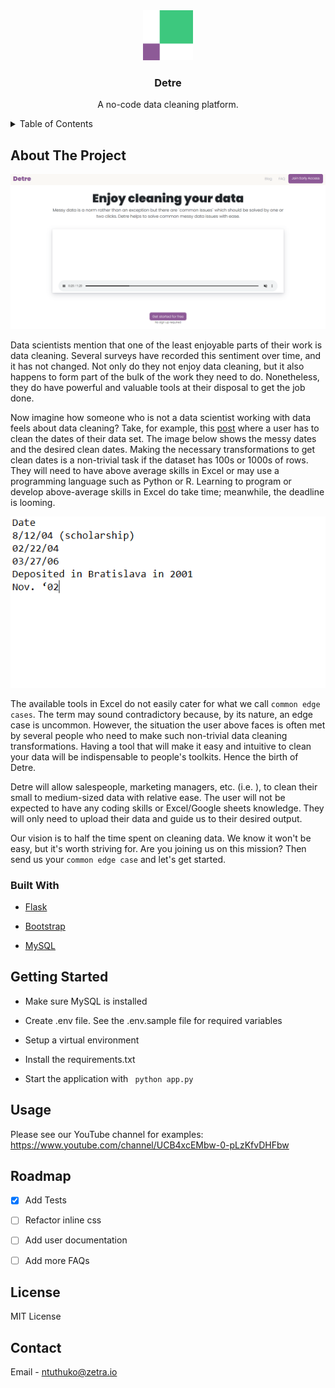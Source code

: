 <div align="center">
  <a href="https://github.com/meliora-tech/detre">
    <img src="images/logo.png" alt="Logo" width="80" height="80">
  </a>

  <h3 align="center">Detre</h3>

  <p align="center">
    A no-code data cleaning platform.
  
  </p>
</div>


<!-- TABLE OF CONTENTS -->
<details>
  <summary>Table of Contents</summary>
  <ol>
    <li>
      <a href="#about-the-project">About The Project</a>
      <ul>
        <li><a href="#built-with">Built With</a></li>
      </ul>
    </li>
    <li>
      <a href="#getting-started">Getting Started</a>
    </li>
    <li><a href="#usage">Usage</a></li>
    <li><a href="#roadmap">Roadmap</a></li>
    <li><a href="#license">License</a></li>
    <li><a href="#contact">Contact</a></li>
  </ol>
</details>


## About The Project

<img src="images/home.PNG" alt="home-page">

<p>Data scientists mention that one of the least enjoyable parts of their work is data cleaning.  Several surveys have recorded this sentiment over time, and it has not changed. Not only do they not enjoy data cleaning, but it also
happens to form part of the bulk of the work they need to do. Nonetheless, they do have powerful and valuable tools at
their disposal to get the job done.</p>
<p>Now imagine how someone who is not a data scientist working with data feels about data cleaning? Take, for example, this <a href="https://www.mrexcel.com/board/threads/how-to-clean-up-and-format-very-messy-date-and-non-date-date.1017938/">post</a> where a user has to clean the dates of their data set. The image below shows the messy dates and the desired clean dates. Making the necessary transformations to get clean dates is a non-trivial task if the dataset has 100s or 1000s of rows. They will need to have above average skills in Excel or may use a programming language such as Python or R. Learning
to program or develop above-average skills in Excel do take time; meanwhile, the deadline is looming.</p>
<p><img src='images/messy_dates.PNG'></p>
<p>The available tools in Excel do not easily cater for what we call <code>common edge cases</code>. The term may sound contradictory because, by its nature, an edge case is uncommon. However, the situation the user above faces is often met by several people who need to make such non-trivial data cleaning transformations. Having a tool that will make it easy and intuitive to clean your data will be indispensable to people's toolkits. Hence the birth of Detre.</p>
<p>Detre will allow salespeople, marketing managers, etc. (i.e. ), to clean their small to medium-sized data with relative ease.  The user will not be
expected to have any coding skills or Excel/Google sheets knowledge.  They will only need to upload their data and guide us to their desired output.</p>
<p>Our vision is to half the time spent on cleaning data. We know it won't be easy, but it's worth striving for.  Are you joining us on this mission? Then send us your <code>common edge case</code> and let's get started.</p>

### Built With

* [Flask](https://flask.palletsprojects.com/en/2.2.x/)

* [Bootstrap](https://getbootstrap.com/docs/4.0/getting-started/introduction/)

* [MySQL](https://www.mysql.com/)


## Getting Started

 - Make sure MySQL is installed

 - Create .env file. See the .env.sample file for required variables
 
 - Setup a virtual environment

 - Install the requirements.txt

 - Start the application with <code> python app.py </code>


## Usage

Please see our YouTube channel for examples: https://www.youtube.com/channel/UCB4xcEMbw-0-pLzKfvDHFbw

## Roadmap

- [x] Add Tests
- [ ] Refactor inline css 
- [ ] Add user documentation
- [ ] Add more FAQs


## License

MIT License

## Contact

Email  - ntuthuko@zetra.io



